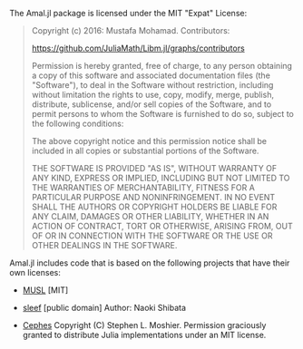 The Amal.jl package is licensed under the MIT "Expat" License:

> Copyright (c) 2016: Mustafa Mohamad. Contributors:
> 
> https://github.com/JuliaMath/Libm.jl/graphs/contributors
> 
> Permission is hereby granted, free of charge, to any person obtaining a copy
> of this software and associated documentation files (the "Software"), to deal
> in the Software without restriction, including without limitation the rights
> to use, copy, modify, merge, publish, distribute, sublicense, and/or sell
> copies of the Software, and to permit persons to whom the Software is
> furnished to do so, subject to the following conditions:
> 
> The above copyright notice and this permission notice shall be included in all
> copies or substantial portions of the Software.
> 
> THE SOFTWARE IS PROVIDED "AS IS", WITHOUT WARRANTY OF ANY KIND, EXPRESS OR
> IMPLIED, INCLUDING BUT NOT LIMITED TO THE WARRANTIES OF MERCHANTABILITY,
> FITNESS FOR A PARTICULAR PURPOSE AND NONINFRINGEMENT. IN NO EVENT SHALL THE
> AUTHORS OR COPYRIGHT HOLDERS BE LIABLE FOR ANY CLAIM, DAMAGES OR OTHER
> LIABILITY, WHETHER IN AN ACTION OF CONTRACT, TORT OR OTHERWISE, ARISING FROM,
> OUT OF OR IN CONNECTION WITH THE SOFTWARE OR THE USE OR OTHER DEALINGS IN THE
> SOFTWARE.
> 

Amal.jl includes code that is based on the following projects that have their own licenses:

- [MUSL](http://git.musl-libc.org/cgit/musl/tree/COPYRIGHT) [MIT]

- [sleef](https://github.com/shibatch/sleef) [public domain] Author: Naoki Shibata

- [Cephes](http://www.moshier.net/#Cephes) Copyright (C) Stephen L. Moshier.
Permission graciously granted to distribute Julia implementations under an MIT license. 
